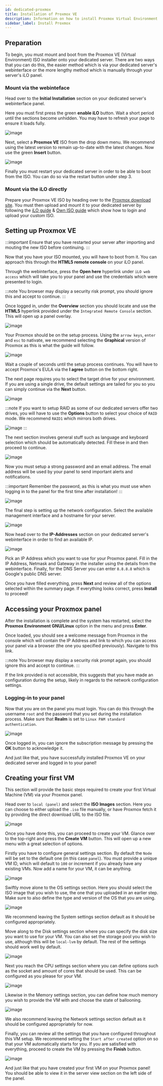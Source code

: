 ```yaml
---
id: dedicated-proxmox
title: Installation of Proxmox VE
description: Information on how to install Proxmox Virtual Environment on your dedicated server from ZAP-Hosting - ZAP-Hosting.com documentation
sidebar_label: Install Proxmox
---
```


## Preparation
To begin, you must mount and boot from the Proxmox VE (Virtual Environment) ISO installer onto your dedicated server. There are two ways that you can do this, the easier method which is via your dedicated server's webinterface or the more lengthy method which is manually through your server's iLO panel.

### Mount via the webinteface
Head over to the **Initial Installation** section on your dedicated server's webinterface panel.

Here you must first press the green **enable iLO** button. Wait a short period until the sections become unhidden. You may have to refresh your page to ensure it loads fully.

![image](https://github.com/zaphosting/docs/assets/42719082/b457f17a-0bc6-42db-91ec-a553fd456936)

Next, select a **Proxmox VE** ISO from the drop down menu. We recommend using the latest version to remain up-to-date with the latest changes. Now use the green **Insert** button.

![image](https://github.com/zaphosting/docs/assets/42719082/2b0baf71-d683-46ad-a34a-bfda9d71939d)

Finally you must restart your dedicated server in order to be able to boot from the ISO. You can do so via the restart button under step 3.

### Mount via the iLO directly
Prepare your Proxmox VE ISO by heading over to the [Proxmox download site](https://www.proxmox.com/en/downloads/proxmox-virtual-environment/iso). You must then upload and mount it to your dedicated server by following the [iLO guide](https://zap-hosting.com/guides/docs/dedicated-ilo/) & [Own ISO guide](https://zap-hosting.com/guides/docs/dedicated-iso/) which show how to login and upload your custom ISO.

## Setting up Proxmox VE
:::important
Ensure that you have restarted your server after importing and mouting the new ISO before continuing.
:::

Now that you have your ISO mounted, you will have to boot from it. You can approach this through the **HTML5 remote console** on your iLO panel.

Through the webinterface, press the **Open here** hyperlink under `iLO web access` which will take you to your panel and use the credentials which were presented to login.

:::note
You browser may display a security risk prompt, you should ignore this and accept to continue.
:::

Once logged in, under the **Overview** section you should locate and use the **HTML5** hyperlink provided under the `Integrated Remote Console` section. This will open up a panel overlay.

![image](https://github.com/zaphosting/docs/assets/42719082/3b9ce97e-f974-439b-8e57-ced05f248ef9)

Your Proxmox should be on the setup process. Using the `arrow keys`, `enter` and `esc` to nativate, we recommend selecting the **Graphical** version of Proxmox as this is what the guide will follow.

![image](https://github.com/zaphosting/docs/assets/42719082/614218f2-df12-43ad-95fe-39026b900141)

Wait a couple of seconds until the setup process continues. You will have to accept Proxmox's EULA via the **I agree** button on the bottom right.

The next page requires you to select the target drive for your environment. If you are using a single drive, the default settings are tailed for you so you can simply continue via the **Next** button.

![image](https://github.com/zaphosting/docs/assets/42719082/090c1f2e-20fe-48f3-b4b4-070c197f4825)

:::note
If you want to setup RAID as some of our dedicated servers offer two drives, you will have to use the **Options** button to select your choice of `RAID` mode. We recommend `RAID1` which mirrors both drives.

![image](https://github.com/zaphosting/docs/assets/42719082/44e3b6ba-07f3-4313-8d36-b185a6da8089)
:::

The next section involves general stuff such as language and keyboard selection which should be automatically detected. Fill these in and then proceed to continue.

![image](https://github.com/zaphosting/docs/assets/42719082/931e066c-9868-48d9-a638-f07c932579d2)

Now you must setup a strong password and an email address. The email address will be used by your panel to send important alerts and notifications.

:::important
Remember the password, as this is what you must use when logging in to the panel for the first time after installation!
:::

![image](https://github.com/zaphosting/docs/assets/42719082/617a504c-9520-4b89-93c3-81fba06e5fdc)

The final step is setting up the network configuration. Select the available management interface and a hostname for your server.

![image](https://github.com/zaphosting/docs/assets/42719082/d694a5af-20e2-4c1b-9cdb-c1a8ca684cde)

Now head over to the **IP-Addresses** section on your dedicated server's webinterface in order to find an available IP.

![image](https://github.com/zaphosting/docs/assets/42719082/e358f264-8535-4280-a1c5-0a15f4b99ed9)

Pick an IP Address which you want to use for your Proxmox panel. Fill in the IP Address, Netmask and Gateway in the installer using the details from the webinterface. Finally, for the DNS Server you can enter `8.8.8.8` which is Google's public DNS server.

Once you have filled everything, press **Next** and review all of the options selected within the summary page. If everything looks correct, press **Install** to proceed!

## Accessing your Proxmox panel
After the installation is complete and the system has restarted, select the **Proxmox Environment GNU/Linux** option in the menu and press **Enter**.

Once loaded, you should see a welcome message from Proxmox in the console which will contain the IP Address and link to which you can access your panel via a browser (the one you specified previously). Navigate to this link.

:::note
You browser may display a security risk prompt again, you should ignore this and accept to continue.
:::

If the link provided is not accessible, this suggests that you have made an configuration during the setup, likely in regards to the network configuration settings.

### Logging-in to your panel
Now that you are on the panel you must login. You can do this through the username `root` and the password that you set during the installation process. Make sure that **Realm** is set to `Linux PAM standard authentication`.

![image](https://github.com/zaphosting/docs/assets/42719082/4072c2ac-6f5c-4350-a5df-0635b1f433c0)

Once logged in, you can ignore the subscription message by pressing the **OK** button to acknowledge it.

And just like that, you have successfully installed Proxmox VE on your dedicated server and logged in to your panel!

## Creating your first VM
This section will provide the basic steps required to create your first Virtual Machine (VM) via your Proxmox panel.

Head over to `local (panel)` and select the **ISO Images** section. Here you can choose to either upload the `.iso` file manually, or have Proxmox fetch it by providing the direct download URL to the ISO file.

![image](https://github.com/zaphosting/docs/assets/42719082/8182bd73-690f-434f-8394-5fdca6889a74)

Once you have done this, you can proceed to create your VM. Glance over to the top-right and press the **Create VM** button. This will open up a new menu with a great selection of options.

Firstly you have to configure general settings section. By default the `Node` will be set to the default one (in this case `panel`). You must provide a unique VM ID, which will default to `100` or increment if you already have any existing VMs. Now add a name for your VM, it can be anything.

![image](https://github.com/zaphosting/docs/assets/42719082/bcd2eb41-a8fc-4a44-9abb-072f9e408d10)

Swiftly move alone to the OS settings section. Here you should select the ISO image that you wish to use, the one that you uploaded in an earlier step. Make sure to also define the type and version of the OS that you are using.

![image](https://github.com/zaphosting/docs/assets/42719082/05d51c46-5a69-4cd7-b2e6-c3472437caf9)

We recommend leaving the System settings section default as it should be configured appropriately. 

Move along to the Disk settings section where you can specify the disk size you want to use for your VM. You can also set the storage pool you wish to use, although this will be `local-lvm` by default. The rest of the settings should work well by default.

![image](https://github.com/zaphosting/docs/assets/42719082/26f11d42-8884-4bb5-b0fe-d7b4df7885a5)

Next you reach the CPU settings section where you can define options such as the socket and amount of cores that should be used. This can be configured as you please for your VM.

![image](https://github.com/zaphosting/docs/assets/42719082/91103b8d-dadc-4305-a3fe-bf4c8f96fc27)

Likewise in the Memory settings section, you can define how much memory you wish to provide the VM with and choose the state of ballooning.

![image](https://github.com/zaphosting/docs/assets/42719082/ac0048cb-0bd4-4791-9a9f-857e5037955d)

We also recommend leaving the Network settings section default as it should be configured appropriately for now.

Finally, you can review all the settings that you have configured throughout this VM setup. We recommend setting the `Start after created` option on so that your VM automatically starts for you. If you are satisfied with everything, proceed to create the VM by pressing the **Finish** button.

![image](https://github.com/zaphosting/docs/assets/42719082/d14a8b3d-e9bb-4feb-8049-428e84c1e917)

And just like that you have created your first VM on your Proxmox panel! You should be able to view it in the server view section on the left side of the panel.
